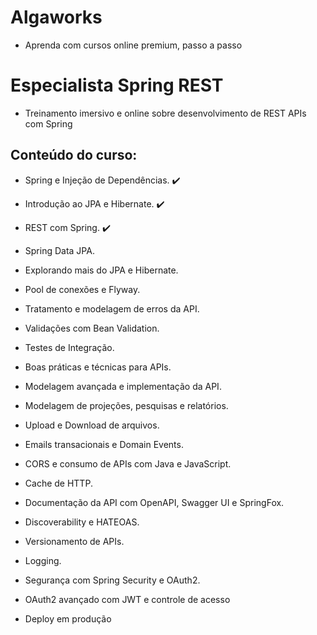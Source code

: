 # Algaworks
+ Aprenda com cursos online premium, passo a passo

# Especialista Spring REST
+ Treinamento imersivo e online sobre desenvolvimento de REST APIs com Spring

## Conteúdo do curso:

+ Spring e Injeção de Dependências. :heavy_check_mark:

+ Introdução ao JPA e Hibernate. :heavy_check_mark:

+ REST com Spring. :heavy_check_mark:

+ Spring Data JPA.

+ Explorando mais do JPA e Hibernate.

+ Pool de conexões e Flyway.

+ Tratamento e modelagem de erros da API.

+ Validações com Bean Validation.

+ Testes de Integração.

+ Boas práticas e técnicas para APIs.

+ Modelagem avançada e implementação da API.

+ Modelagem de projeções, pesquisas e relatórios.

+ Upload e Download de arquivos.

+ Emails transacionais e Domain Events.

+ CORS e consumo de APIs com Java e JavaScript.

+ Cache de HTTP.

+ Documentação da API com OpenAPI, Swagger UI e SpringFox.

+ Discoverability e HATEOAS.

+ Versionamento de APIs.

+ Logging.

+ Segurança com Spring Security e OAuth2.

+ OAuth2 avançado com JWT e controle de acesso

+ Deploy em produção
